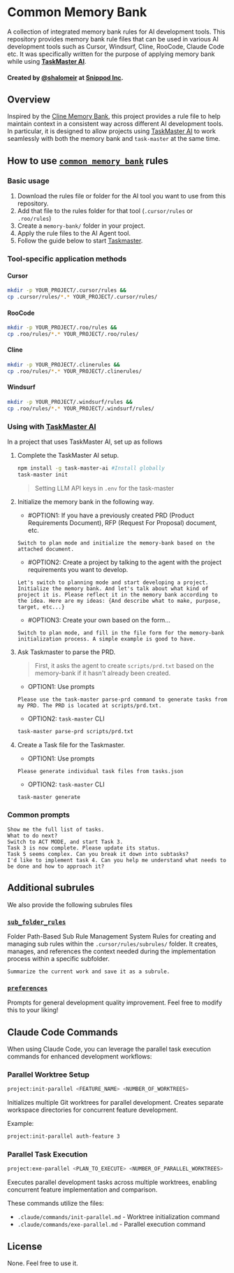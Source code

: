 # Common Memory Bank

A collection of integrated memory bank rules for AI development tools. This repository provides memory bank rule files that can be used in various AI development tools such as Cursor, Windsurf, Cline, RooCode, Claude Code etc.
It was specifically written for the purpose of applying memory bank while using **[TaskMaster AI](https://github.com/eyaltoledano/claude-task-master)**.

#### Created by [@shalomeir](https://x.com/shalomeir) at [Snippod Inc](https://hello.snippod.com/).

## Overview

Inspired by the [Cline Memory Bank](https://docs.cline.bot/prompting/cline-memory-bank), this project provides a rule file to help maintain context in a consistent way across different AI development tools. 
In particular, it is designed to allow projects using [TaskMaster AI](https://github.com/eyaltoledano/claude-task-master) to work seamlessly with both the memory bank and `task-master` at the same time.


## How to use [`common_memory_bank`](./.roo/rules/common_memory_bank.md) rules

### Basic usage

1. Download the rules file or folder for the AI tool you want to use from this repository.
2. Add that file to the rules folder for that tool (`.cursor/rules` or `.roo/rules`)
3. Create a `memory-bank/` folder in your project.
4. Apply the rule files to the AI Agent tool.
5. Follow the guide below to start [Taskmaster](https://github.com/eyaltoledano/claude-task-master).


### Tool-specific application methods

#### Cursor

```bash
mkdir -p YOUR_PROJECT/.cursor/rules && 
cp .cursor/rules/*.* YOUR_PROJECT/.cursor/rules/
```

#### RooCode

```bash
mkdir -p YOUR_PROJECT/.roo/rules && 
cp .roo/rules/*.* YOUR_PROJECT/.roo/rules/
```

#### Cline

```bash
mkdir -p YOUR_PROJECT/.clinerules && 
cp .roo/rules/*.* YOUR_PROJECT/.clinerules/
```

#### Windsurf

```bash
mkdir -p YOUR_PROJECT/.windsurf/rules && 
cp .roo/rules/*.* YOUR_PROJECT/.windsurf/rules/
```



### Using with [TaskMaster AI](https://github.com/eyaltoledano/claude-task-master)

In a project that uses TaskMaster AI, set up as follows

1. Complete the TaskMaster AI setup.
   ```bash
   npm install -g task-master-ai #Install globally
   task-master init
   ```
   > Setting LLM API keys in `.env` for the task-master

2. Initialize the memory bank in the following way.
   - #OPTION1: If you have a previously created PRD (Product Requirements Document), RFP (Request For Proposal) document, etc.
   ```
   Switch to plan mode and initialize the memory-bank based on the attached document.
   ```
    - #OPTION2: Create a project by talking to the agent with the project requirements you want to develop.
   ```
   Let's switch to planning mode and start developing a project. Initialize the memory bank. And let's talk about what kind of project it is. Please reflect it in the memory bank according to the idea. Here are my ideas: {And describe what to make, purpose, target, etc...}
   ```
    - #OPTION3: Create your own based on the form...
   ```
   Switch to plan mode, and fill in the file form for the memory-bank initialization process. A simple example is good to have.
   ```

3. Ask Taskmaster to parse the PRD.
   > First, it asks the agent to create `scripts/prd.txt` based on the memory-bank if it hasn't already been created.

   - OPTION1: Use prompts
   ```
   Please use the task-master parse-prd command to generate tasks from my PRD. The PRD is located at scripts/prd.txt.
   ```
   - OPTION2: `task-master` CLI
   ```bash
   task-master parse-prd scripts/prd.txt
   ```

4. Create a Task file for the Taskmaster.
   - OPTION1: Use prompts
   ```
   Please generate individual task files from tasks.json
   ```
   - OPTION2: `task-master` CLI
   ```bash
   task-master generate
   ```

###  Common prompts
   ```
   Show me the full list of tasks.
   What to do next?
   Switch to ACT MODE, and start Task 3.
   Task 3 is now complete. Please update its status.
   Task 5 seems complex. Can you break it down into subtasks?
   I'd like to implement task 4. Can you help me understand what needs to be done and how to approach it?
   ```

## Additional subrules
We also provide the following subrules files

### [`sub_folder_rules`](./.roo/rules/sub_folder_rules.md)
Folder Path-Based Sub Rule Management System
Rules for creating and managing sub rules within the `.cursor/rules/subrules/` folder.
It creates, manages, and references the context needed during the implementation process within a specific subfolder.
   ```
   Summarize the current work and save it as a subrule.
   ```


### [`preferences`](./.roo/rules/preferences.md)
Prompts for general development quality improvement.
Feel free to modify this to your liking!

## Claude Code Commands

When using Claude Code, you can leverage the parallel task execution commands for enhanced development workflows:

### Parallel Worktree Setup
```bash
project:init-parallel <FEATURE_NAME> <NUMBER_OF_WORKTREES>
```
Initializes multiple Git worktrees for parallel development. Creates separate workspace directories for concurrent feature development.

Example:
```bash
project:init-parallel auth-feature 3
```

### Parallel Task Execution
```bash
project:exe-parallel <PLAN_TO_EXECUTE> <NUMBER_OF_PARALLEL_WORKTREES>
```
Executes parallel development tasks across multiple worktrees, enabling concurrent feature implementation and comparison.

These commands utilize the files:
- `.claude/commands/init-parallel.md` - Worktree initialization command
- `.claude/commands/exe-parallel.md` - Parallel execution command


## License
None. Feel free to use it.
